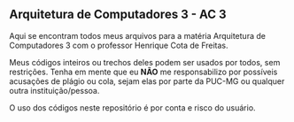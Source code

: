 ## Arquitetura de Computadores 3 - AC 3

Aqui se encontram todos meus arquivos para a matéria Arquitetura de Computadores 3 com o professor Henrique Cota de Freitas.

Meus códigos inteiros ou trechos deles podem ser usados por todos, sem restrições. Tenha em mente que eu **NÃO** me responsabilizo por possíveis acusações de plágio ou cola, sejam elas por parte da PUC-MG ou qualquer outra instituição/pessoa.

O uso dos códigos neste repositório é por conta e risco do usuário.
